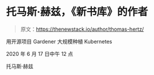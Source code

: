# 托马斯·赫兹，《新书库》的作者

> 原文：<https://thenewstack.io/author/thomas-hertz/>

用开源项目 Gardener 大规模种植 Kubernetes

2020 年 6 月 17 日中午 12 点

托马斯·赫兹